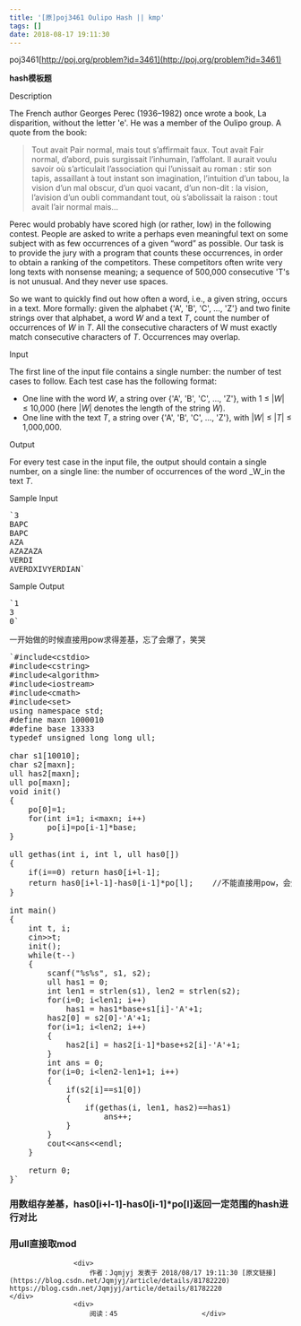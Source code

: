 ```yaml
---
title: '[原]poj3461 Oulipo Hash || kmp'
tags: []
date: 2018-08-17 19:11:30
---
```


poj3461[http://poj.org/problem?id=3461](http://poj.org/problem?id=3461)

**hash模板题**

Description

The French author Georges Perec (1936–1982) once wrote a book, La disparition, without the letter 'e'. He was a member of the Oulipo group. A quote from the book:

> Tout avait Pair normal, mais tout s’affirmait faux. Tout avait Fair normal, d’abord, puis surgissait l’inhumain, l’affolant. Il aurait voulu savoir où s’articulait l’association qui l’unissait au roman : stir son tapis, assaillant à tout instant son imagination, l’intuition d’un tabou, la vision d’un mal obscur, d’un quoi vacant, d’un non-dit : la vision, l’avision d’un oubli commandant tout, où s’abolissait la raison : tout avait l’air normal mais…

Perec would probably have scored high (or rather, low) in the following contest. People are asked to write a perhaps even meaningful text on some subject with as few occurrences of a given “word” as possible. Our task is to provide the jury with a program that counts these occurrences, in order to obtain a ranking of the competitors. These competitors often write very long texts with nonsense meaning; a sequence of 500,000 consecutive 'T's is not unusual. And they never use spaces.

So we want to quickly find out how often a word, i.e., a given string, occurs in a text. More formally: given the alphabet {'A', 'B', 'C', …, 'Z'} and two finite strings over that alphabet, a word _W_ and a text _T_, count the number of occurrences of _W_ in _T_. All the consecutive characters of W must exactly match consecutive characters of _T_. Occurrences may overlap.

Input

The first line of the input file contains a single number: the number of test cases to follow. Each test case has the following format:

*   One line with the word _W_, a string over {'A', 'B', 'C', …, 'Z'}, with 1 ≤ |_W_| ≤ 10,000 (here |_W_| denotes the length of the string _W_).
*   One line with the text _T_, a string over {'A', 'B', 'C', …, 'Z'}, with |_W_| ≤ |_T_| ≤ 1,000,000.

Output

For every test case in the input file, the output should contain a single number, on a single line: the number of occurrences of the word _W_in the text _T_.

Sample Input

<pre>
`3
BAPC
BAPC
AZA
AZAZAZA
VERDI
AVERDXIVYERDIAN`</pre>

Sample Output

<pre>
`1
3
0`</pre>

一开始做的时候直接用pow求得差基，忘了会爆了，笑哭

<pre class="has">
`#include&lt;cstdio&gt;
#include&lt;cstring&gt;
#include&lt;algorithm&gt;
#include&lt;iostream&gt;
#include&lt;cmath&gt;
#include&lt;set&gt;
using namespace std;
#define maxn 1000010
#define base 13333
typedef unsigned long long ull;

char s1[10010];
char s2[maxn];
ull has2[maxn];
ull po[maxn];
void init()
{
    po[0]=1;
    for(int i=1; i&lt;maxn; i++)
        po[i]=po[i-1]*base;
}

ull gethas(int i, int l, ull has0[])
{
	if(i==0) return has0[i+l-1];
	return has0[i+l-1]-has0[i-1]*po[l];    //不能直接用pow，会爆，=-=忘了
}

int main()
{
	int t, i;
	cin&gt;&gt;t;
	init();
	while(t--)
	{
		scanf("%s%s", s1, s2);
		ull has1 = 0;
		int len1 = strlen(s1), len2 = strlen(s2);
		for(i=0; i&lt;len1; i++)
			has1 = has1*base+s1[i]-'A'+1;
		has2[0] = s2[0]-'A'+1;
		for(i=1; i&lt;len2; i++)
		{
			has2[i] = has2[i-1]*base+s2[i]-'A'+1;
		}
		int ans = 0;
		for(i=0; i&lt;len2-len1+1; i++)
		{
			if(s2[i]==s1[0])
			{
				if(gethas(i, len1, has2)==has1)
					ans++;
			}
		}
		cout&lt;&lt;ans&lt;&lt;endl;
	}

	return 0;
}`</pre>

### 用数组存差基，has0[i+l-1]-has0[i-1]*po[l]返回一定范围的hash进行对比

### 用ull直接取mod
                    <div>
                        作者：Jqmjyj 发表于 2018/08/17 19:11:30 [原文链接](https://blog.csdn.net/Jqmjyj/article/details/81782220) https://blog.csdn.net/Jqmjyj/article/details/81782220                    </div>
                    <div>
                        阅读：45                     </div>